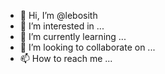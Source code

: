 - 👋 Hi, I’m @lebosith
- 👀 I’m interested in ...
- 🌱 I’m currently learning ...
- 💞️ I’m looking to collaborate on ...
- 📫 How to reach me ...

<!---
lebosith/lebosith is a ✨ special ✨ repository because its `README.md` (this file) appears on your GitHub profile.
You can click the Preview link to take a look at your changes.
--->
